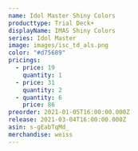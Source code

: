 ```yaml
---
name: Idol Master Shiny Colors
producttype: Trial Deck+
displayName: IMAS Shiny Colors
series: Idol Master
image: images/isc_td_als.png
color: "#d75689"
pricings:
  - price: 19
    quantity: 1
  - price: 31
    quantity: 2
  - quantity: 6
    price: 86
preorder: 2021-01-05T16:00:00.000Z
release: 2021-03-04T16:00:00.000Z
asin: s-gEabTqMd_
merchandise: weiss
---
```

